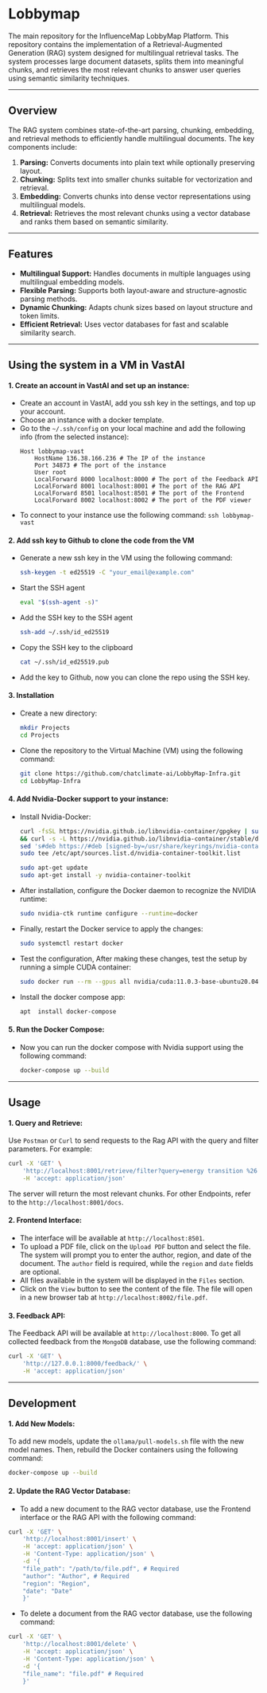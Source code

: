 # Lobbymap
The main repository for the InfluenceMap LobbyMap Platform. This repository contains the implementation of a Retrieval-Augmented Generation (RAG) system designed for multilingual retrieval tasks. The system processes large document datasets, splits them into meaningful chunks, and retrieves the most relevant chunks to answer user queries using semantic similarity techniques.

---

## Overview

The RAG system combines state-of-the-art parsing, chunking, embedding, and retrieval methods to efficiently handle multilingual documents. The key components include:

1. **Parsing:** Converts documents into plain text while optionally preserving layout.
2. **Chunking:** Splits text into smaller chunks suitable for vectorization and retrieval.
3. **Embedding:** Converts chunks into dense vector representations using multilingual models.
4. **Retrieval:** Retrieves the most relevant chunks using a vector database and ranks them based on semantic similarity.

---

## Features

- **Multilingual Support:** Handles documents in multiple languages using multilingual embedding models.
- **Flexible Parsing:** Supports both layout-aware and structure-agnostic parsing methods.
- **Dynamic Chunking:** Adapts chunk sizes based on layout structure and token limits.
- **Efficient Retrieval:** Uses vector databases for fast and scalable similarity search.

---

## Using the system in a VM in VastAI

#### 1. Create an account in VastAI and set up an instance:
- Create an account in VastAI, add you ssh key in the settings, and top up your account.
- Choose an instance with a docker template.
- Go to the `~/.ssh/config` on your local machine and add the following info (from the selected instance):
    ```
    Host lobbymap-vast
        HostName 136.38.166.236 # The IP of the instance
        Port 34873 # The port of the instance
        User root
        LocalForward 8000 localhost:8000 # The port of the Feedback API
        LocalForward 8001 localhost:8001 # The port of the RAG API
        LocalForward 8501 localhost:8501 # The port of the Frontend
        LocalForward 8002 localhost:8002 # The port of the PDF viewer
    ```
- To connect to your instance use the following command: `ssh lobbymap-vast`


#### 2. Add ssh key to Github to clone the code from the VM

- Generate a new ssh key in the VM using the following command:
    ```bash
    ssh-keygen -t ed25519 -C "your_email@example.com"
    ```
- Start the SSH agent
    ```bash
    eval "$(ssh-agent -s)"
    ```
- Add the SSH key to the SSH agent
    ```bash
    ssh-add ~/.ssh/id_ed25519
    ```
- Copy the SSH key to the clipboard
    ```bash
    cat ~/.ssh/id_ed25519.pub
    ```
- Add the key to Github, now you can clone the repo using the SSH key.

#### 3. Installation

- Create a new directory:
    ```bash
    mkdir Projects
    cd Projects
    ```
- Clone the repository to the Virtual Machine (VM) using the following command:
   ```bash
   git clone https://github.com/chatclimate-ai/LobbyMap-Infra.git
   cd LobbyMap-Infra
   ```

#### 4. Add Nvidia-Docker support to your instance:

- Install Nvidia-Docker:
    ```bash
  curl -fsSL https://nvidia.github.io/libnvidia-container/gpgkey | sudo gpg --dearmor -o /usr/share/keyrings/nvidia-container-toolkit-keyring.gpg \
  && curl -s -L https://nvidia.github.io/libnvidia-container/stable/deb/nvidia-container-toolkit.list | \
    sed 's#deb https://#deb [signed-by=/usr/share/keyrings/nvidia-container-toolkit-keyring.gpg] https://#g' | \
    sudo tee /etc/apt/sources.list.d/nvidia-container-toolkit.list
  
    sudo apt-get update
    sudo apt-get install -y nvidia-container-toolkit
  ```

- After installation, configure the Docker daemon to recognize the NVIDIA runtime:
    ```bash
    sudo nvidia-ctk runtime configure --runtime=docker
    ```

- Finally, restart the Docker service to apply the changes:
    ```bash
    sudo systemctl restart docker
    ```

- Test the configuration, After making these changes, test the setup by running a simple CUDA container:
    ```bash
    sudo docker run --rm --gpus all nvidia/cuda:11.0.3-base-ubuntu20.04 nvidia-smi
    ```
- Install the docker compose app:
    ```bash
    apt  install docker-compose
    ```

#### 5. Run the Docker Compose:
- Now you can run the docker compose with Nvidia support using the following command:
    ```bash
    docker-compose up --build
    ```
---

## Usage

#### 1. Query and Retrieve:
Use `Postman` or `Curl` to send requests to the Rag API with the query and filter parameters. For example:
```bash
curl -X 'GET' \
    'http://localhost:8001/retrieve/filter?query=energy transition %26 zero carbon technologies&top_k=2' \
    -H 'accept: application/json'
```
The server will return the most relevant chunks. For other Endpoints, refer to the `http://localhost:8001/docs`.


#### 2. Frontend Interface:
- The interface will be available at `http://localhost:8501`.
- To upload a PDF file, click on the `Upload PDF` button and select the file. The system will prompt you to enter the author, region, and date of the document. The `author` field is required, while the `region` and `date` fields are optional.
- All files available in the system will be displayed in the `Files` section. 
- Click on the `View` button to see the content of the file. The file will open in a new browser tab at `http://localhost:8002/file.pdf`.
   
#### 3. Feedback API:
The Feedback API will be available at `http://localhost:8000`. To get all collected feedback from the `MongoDB` database, use the following command:
```bash
curl -X 'GET' \
    'http://127.0.0.1:8000/feedback/' \
    -H 'accept: application/json'
```

---

## Development

#### 1. Add New Models:
To add new models, update the `ollama/pull-models.sh` file with the new model names. Then, rebuild the Docker containers using the following command:
```bash
docker-compose up --build
```

#### 2. Update the RAG Vector Database:
- To add a new document to the RAG vector database, use the Frontend interface or the RAG API with the following command:
```bash
curl -X 'GET' \
    'http://localhost:8001/insert' \
    -H 'accept: application/json' \
    -H 'Content-Type: application/json' \
    -d '{
    "file_path": "/path/to/file.pdf", # Required
    "author": "Author", # Required
    "region": "Region",
    "date": "Date"
    }'
```

- To delete a document from the RAG vector database, use the following command:
```bash
curl -X 'GET' \ 
    'http://localhost:8001/delete' \
    -H 'accept: application/json' \
    -H 'Content-Type: application/json' \
    -d '{
    "file_name": "file.pdf" # Required
    }'
```


